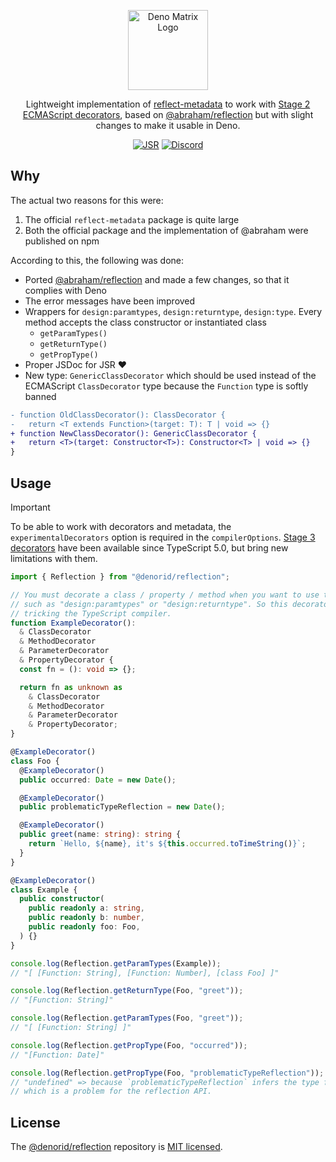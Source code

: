 <p align="center">
  <img src="https://i.imgur.com/WgL4sfr.png" width="128" alt="Deno Matrix Logo" />
</p>

<p align="center">
  Lightweight implementation of <a href="https://github.com/rbuckton/reflect-metadata/">reflect-metadata</a> to work with <a href="https://github.com/tc39/proposal-decorators/">Stage 2 ECMAScript decorators</a>, based on <a href="https://github.com/abraham/reflection/">@abraham/reflection</a> but with slight changes to make it usable in Deno.
</p>

<p align="center">
  <a href="https://jsr.io/@denorid"><img alt="JSR" src="https://jsr.io/badges/@denorid" /></a>
  <a href="https://discord.gg/uytbwfPHZy" target="_blank"><img alt="Discord" src="https://img.shields.io/discord/1313255221941633044?logo=discord&label=Discord&color=7289DA"></a>
</p>

## Why

The actual two reasons for this were:

1. The official `reflect-metadata` package is quite large
2. Both the official package and the implementation of @abraham were published on npm

According to this, the following was done:

- Ported [@abraham/reflection](https://github.com/abraham/reflection) and made a few changes, so that it complies with Deno
- The error messages have been improved
- Wrappers for `design:paramtypes`, `design:returntype`, `design:type`. Every method accepts the class constructor or instantiated class
  - `getParamTypes()`
  - `getReturnType()`
  - `getPropType()`
- Proper JSDoc for JSR ❤️
- New type: `GenericClassDecorator` which should be used instead of the ECMAScript `ClassDecorator` type because the `Function` type is softly banned

```diff
- function OldClassDecorator(): ClassDecorator {
-   return <T extends Function>(target: T): T | void => {}
+ function NewClassDecorator(): GenericClassDecorator {
+   return <T>(target: Constructor<T>): Constructor<T> | void => {}
}
```

## Usage

> [!IMPORTANT]
> To be able to work with decorators and metadata, the `experimentalDecorators`
> option is required in the `compilerOptions`.
> [Stage 3 decorators](https://devblogs.microsoft.com/typescript/announcing-typescript-5-0/#decorators)
> have been available since TypeScript 5.0, but bring new limitations with them.

```ts
import { Reflection } from "@denorid/reflection";

// You must decorate a class / property / method when you want to use the built-in metadata keys,
// such as "design:paramtypes" or "design:returntype". So this decorator does nothing else than
// tricking the TypeScript compiler.
function ExampleDecorator():
  & ClassDecorator
  & MethodDecorator
  & ParameterDecorator
  & PropertyDecorator {
  const fn = (): void => {};

  return fn as unknown as
    & ClassDecorator
    & MethodDecorator
    & ParameterDecorator
    & PropertyDecorator;
}

@ExampleDecorator()
class Foo {
  @ExampleDecorator()
  public occurred: Date = new Date();

  @ExampleDecorator()
  public problematicTypeReflection = new Date();

  @ExampleDecorator()
  public greet(name: string): string {
    return `Hello, ${name}, it's ${this.occurred.toTimeString()}`;
  }
}

@ExampleDecorator()
class Example {
  public constructor(
    public readonly a: string,
    public readonly b: number,
    public readonly foo: Foo,
  ) {}
}

console.log(Reflection.getParamTypes(Example));
// "[ [Function: String], [Function: Number], [class Foo] ]"

console.log(Reflection.getReturnType(Foo, "greet"));
// "[Function: String]"

console.log(Reflection.getParamTypes(Foo, "greet"));
// "[ [Function: String] ]"

console.log(Reflection.getPropType(Foo, "occurred"));
// "[Function: Date]"

console.log(Reflection.getPropType(Foo, "problematicTypeReflection"));
// "undefined" => because `problematicTypeReflection` infers the type from assignment
// which is a problem for the reflection API.
```

## License

The [@denorid/reflection](https://github.com/neonbyte1/denorid) repository is
[MIT licensed](../../LICENSE.md).
